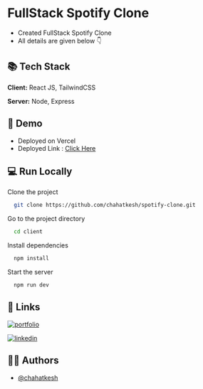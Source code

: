 
# FullStack Spotify Clone

- Created FullStack Spotify Clone
- All details are given below 👇
## 📚 Tech Stack

**Client:** React JS, TailwindCSS

**Server:** Node, Express


## 💪 Demo
- Deployed on Vercel
- Deployed Link : [Click Here](https://spotify-clone-six-sandy.vercel.app/)
## 💻  Run Locally
Clone the project

```bash
  git clone https://github.com/chahatkesh/spotify-clone.git
```
Go to the project directory

```bash
  cd client
```
Install dependencies

```bash
  npm install
```
Start the server

```bash
  npm run dev
```


## 🔗 Links
[![portfolio](https://img.shields.io/badge/my_portfolio-000?style=for-the-badge&logo=ko-fi&logoColor=white)](https://chahatkesh.github.io/portfolio/)

[![linkedin](https://img.shields.io/badge/linkedin-0A66C2?style=for-the-badge&logo=linkedin&logoColor=white)](https://www.linkedin.com/in/chahatkesharwani)

## 👨🏻 Authors

- [@chahatkesh](https://www.github.com/chahatkesh)



